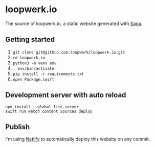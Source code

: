 # loopwerk.io

The source of loopwerk.io, a static website generated with [Saga](https://github.com/loopwerk/Saga).

## Getting started
1. `git clone git@github.com:loopwerk/loopwerk.io.git`
2. `cd loopwerk.io`
3. `python3 -m venv env`
4. `. env/bin/activate`
5. `pip install -r requirements.txt`
6. `open Package.swift`


## Development server with auto reload
```
npm install --global lite-server
swift run watch content Sources deploy
```


## Publish
I'm using [Netlify](https://netflify.com) to automatically deploy this website on any commit.
